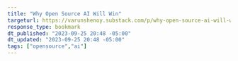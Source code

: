 ```yaml
---
title: "Why Open Source AI Will Win"
targeturl: https://varunshenoy.substack.com/p/why-open-source-ai-will-win
response_type: bookmark
dt_published: "2023-09-25 20:48 -05:00"
dt_updated: "2023-09-25 20:48 -05:00"
tags: ["opensource","ai"]
---
```

